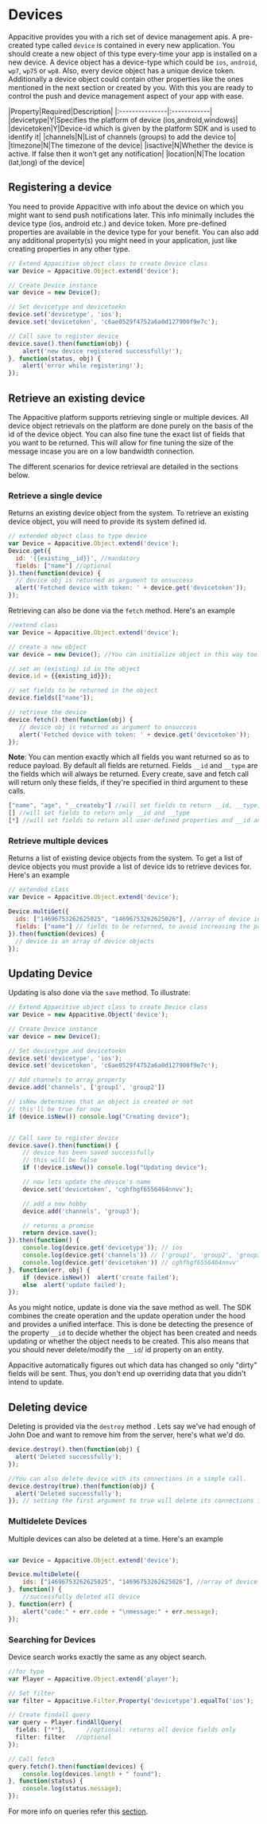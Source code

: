 ﻿# Devices

Appacitive provides you with a rich set of device management apis. A pre-created type called `device` is contained in every new application.
You should create a new object of this type every-time your app is installed on a new device. A device object has a device-type which could be `ios`, `android`, `wp7`, `wp75` or `wp8`.
Also, every device object has a unique device token. Additionally a device object could contain other properties like the ones mentioned in the next section or created by you. With this you are ready to control the push and device management aspect of your app with ease.

|Property|Required|Description|
|:---------------|:------------|
|devicetype|Y|Specifies the platform of device (ios,android,windows)|
|devicetoken|Y|Device-id which is given by the platform SDK and is used to identify it|
|channels|N|List of channels (groups) to add the device to|
|timezone|N|The timezone of the device|
|isactive|N|Whether the device is active. If false then it won't get any notification|
|location|N|The location (lat,long) of the device|

## Registering a device

You need to provide Appacitive with info about the device on which you might want to send push notifications later. This info minimally includes the device type (ios, android etc.) and device token.
More pre-defined properties are available in the device type for your benefit. You can also add any additional property(s) you might need in your application, just like creating properties in any other type.

```javascript
// Extend Appacitive object class to create Device class
var Device = Appacitive.Object.extend('device');

// Create Device instance
var device = new Device();

// Set devicetype and devicetoekn
device.set('devicetype', 'ios');
device.set('devicetoken', 'c6ae0529f4752a6a0d127900f9e7c');

// Call save to register device
device.save().then(function(obj) {
	alert('new device registered successfully!');
}, function(status, obj) {
	alert('error while registering!');
});
```
## Retrieve an existing device

The Appacitive platform supports retrieving single or multiple devices. All device object retrievals on the platform
are done purely on the basis of the id of the device object. You can also fine tune the exact list of fields that 
you want to be returned. This will allow for fine tuning the size of the message incase you are on a 
low bandwidth connection.

The different scenarios for device retrieval are detailed in the sections below.

### Retrieve a single device

Returns an existing device object from the system. To retrieve an existing device object, you will need to provide its system defined id.

```javascript
// extended object class to type device
var Device = Appacitive.Object.extend('device');
Device.get({ 
  id: '{{existing__id}}', //mandatory
  fields: ["name"] //optional
}).then(function(device) {
  // device obj is returned as argument to onsuccess
  alert('Fetched device with token: ' + device.get('devicetoken')); 
});

```

Retrieving can also be done via the `fetch` method. Here's an example
```javascript
//extend class
var Device = Appacitive.Object.extend('device');

// create a new object
var device = new Device(); //You can initialize object in this way too.

// set an (existing) id in the object
device.id = {{existing_id}});

// set fields to be returned in the object 
device.fields(["name"]);

// retrieve the device
device.fetch().then(function(obj) {
   // device obj is returned as argument to onsuccess
   alert('Fetched device with token: ' + device.get('devicetoken'));
});
```

**Note**:  You can mention exactly which all fields you want returned so as to reduce payload. By default all fields are returned. Fields `__id` and `__type` are the fields which will always be returned. Every create, save and fetch call will return only these fields, if they're specified in third argument to these calls.
```javascript
["name", "age", "__createby"] //will set fields to return __id, __type, name, age and __createdby
[] //will set fields to return only __id and __type
[*] //will set fields to return all user-defined properties and __id and __type
```

### Retrieve multiple devices 

Returns a list of existing device objects from the system. To get a list of device objects you 
must provide a list of device ids to retrieve devices for. Here's an example

```javascript
// extended class 
var Device = Appacitive.Object.extend('device');

Device.multiGet({ 
  ids: ["14696753262625025", "14696753262625026"], //array of device ids to get : mandatory
  fields: ["name"] // fields to be returned, to avoid increasing the payload : optional
}).then(function(devices) { 
  // device is an array of device objects
});
```

## Updating Device

Updating is also done via the `save` method. To illustrate: 
```javascript
// Extend Appacitive object class to create Device class
var Device = new Appacitive.Object('device');

// Create Device instance
var device = new Device();

// Set devicetype and devicetoekn
device.set('devicetype', 'ios');
device.set('devicetoken', 'c6ae0529f4752a6a0d127900f9e7c');

// Add channels to array property 
device.add('channels', ['group1', 'group2'])

// isNew determines that an object is created or not
// this'll be true for now
if (device.isNew()) console.log("Creating device");


// Call save to register device
device.save().then(function() {
	// device has been saved successfully
	// this will be false
	if (!device.isNew()) console.log("Updating device");

	// now lets update the device's name
	device.set('devicetoken', 'cghfhgf6556464nnvv');

	// add a new hobby
	device.add('channels', 'group3');

	// returns a promise
	return device.save();
}).then(function() {
	console.log(device.get('devicetype')); // ios
	console.log(device.get('channels')) // ['group1', 'group2', 'group3'];
	console.log(device.get('devicetoken')) // cghfhgf6556464nnvv'
}, function(err, obj) {
	if (device.isNew())  alert('create failed');
	else  alert('update failed');
});
```
As you might notice, update is done via the save method as well. The SDK combines the create operation and the update operation under the hood and provides a unified interface. This is done be detecting the presence of the property `__id` to decide whether the object has been created and needs updating or whether the object needs to be created. 
This also means that you should never delete/modify the `__id`/ id property on an entity.

Appacitive automatically figures out which data has changed so only "dirty" fields will be sent. Thus, you don't end up overriding data that you didn't intend to update.

## Deleting device

Deleting is provided via the `destroy` method . Lets say we've had enough of John Doe and want to remove him from the server, here's what we'd do.

```javascript
device.destroy().then(function(obj) {
  alert('Deleted successfully');
});

//You can also delete device with its connections in a simple call.
device.destroy(true).then(function(obj) {
  alert('Deleted successfully');
}); // setting the first argument to true will delete its connections if they exist
```

### Multidelete Devices

Multiple devices can also be deleted at a time. Here's an example

```javascript

var Device = Appacitive.Object.extend('device');

Device.multiDelete({   
	ids: ["14696753262625025", "14696753262625026"], //array of device ids to delete
}, function() { 
	//successfully deleted all device
}, function(err) {
	alert("code:" + err.code + "\nmessage:" + err.message);
});
```

### Searching for Devices

Device search works exactly the same as any object search. 

```javascript
//for type
var Player = Appacitive.Object.extend('player');

// Set filter
var filter = Appacitive.Filter.Property('devicetype').equalTo('ios');

// Create findall query
var query = Player.findAllQuery(
  fields: ["*"],      //optional: returns all device fields only
  filter: filter   //optional  
}); 

// Call fetch
query.fetch().then(function(devices) {
	console.log(devices.length + " found");
}, function(status) {
	console.log(status.message);
});
```

For more info on queries refer this <a href="/javascript/data-store/guides.html#queries">section</a>.
